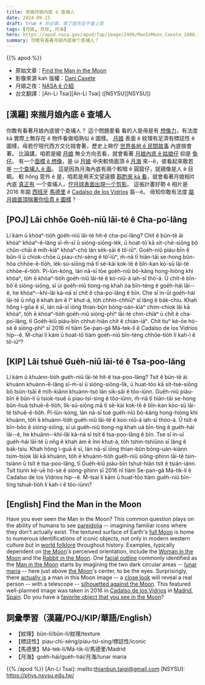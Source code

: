```yaml
---
title: 來揣月娘內底 ê 查埔人
date: 2024-09-15
draft: true # 非必填，填了就完全不會上架
tags: [月娘, 月球, 月海]
hero: https://apod.nasa.gov/apod/fap/image/2409/ManInMoon_Caxete_1080.jpg
summary: 你敢有看著月娘內底彼个查埔人？
---
```


{{% apod %}}

- 原始文章：[Find the Man in the Moon](https://apod.nasa.gov/apod/ap240910.html)
- 影像來源 kah 版權：[Dani Caxete](http://danikxt.com.es/fotografia/blog_y_galeria.html)
- 月娘之夜：[NASA ê 介紹](https://moon.nasa.gov/observe-the-moon-night/)
- 台文翻譯：[An-Li Tsai][An-Li Tsai] ([NSYSU][NSYSU])

## [漢羅] 來揣月娘內底 ê 查埔人
你敢有看著月娘內底彼个查埔人？
這个問題愛看 看的人是毋是有 [想像力][pareidolia]，有法度 kā 實際上無存在 ê 物件看做咱熟似 ê 圖樣。
[月娘][full Moon] 表面 ê 紋理有足濟有標誌性 ê 圖樣，毋若佇現代西方文化揣會著，歷史上嘛佇 [世界各地 ê 民間故事][world folklore] 內底揣會著。
比論講，咱若是綴 [月娘][the Moon 1] 無仝方向去看，就會看著 [月娘內底 ê 姑娘仔][Woman in the Moon] 抑是 [兔仔][Rabbit in the Moon]。
有一个[面模 ê 想像][facial outline]，是 ùi [月娘][the Moon 2] 中央較倚面頂 ê [月海][lunar maria] 來--ê，彼看起來敢若是 [一个查埔人 ê 面][Man in the Moon]。
這是因為月海內底有兩个較暗 ê 圓窟仔，就親像是人 ê 目睭。
較 hŏng 意外 ê 是，咱若是用天文望遠鏡 [斟酌來 kā 看][close look]，就會看著月娘相片內底 [真正有][actually is] 一个查埔人，[佇月球表面出現一个剪影][silhouetted against the Moon]。
這張計畫好勢 ê 相片是 2016 年踮 [西班牙][Spain] [馬德里][Madrid] ê [Cadalso de los Vidrios][Cadalso de los Vidrios] 翕--ê。
毋知你敢有法度 [踮月娘面頂揣著你佮意 ê 圖樣][favorite object that you see in the Moon]？

## [POJ] Lâi chhōe Goe̍h-niû lāi-té ê Cha-po͘-lâng
Lí kám ū khòaⁿ-tio̍h goe̍h-niû lāi-té hit-ê cha-po͘-lâng?
Chit ê būn-tê ài khòaⁿ khòaⁿ-ê-lâng sī-m̄-sī ū sióng-siōng-le̍k, ū hoat-tō͘ kā si̍t-chè-siōng bô chûn-chāi ê mi̍h-kiāⁿ khòaⁿ-chò lán se̍k-sāi ê tô͘-iūⁿ.
Goe̍h-niû piáu-bīn ê bûn-lí ū chiok-chōe ū piau-chì-sèng ê tô͘-iūⁿ, m̄-nā tī hiān-tāi se-hong bûn-hòa chhōe-ē-tio̍h, le̍k-sú-siōng mā tī sè-kài kok-tē ê bîn-kan kò͘-sū lāi-té chhōe-ē-tio̍h.
Pí-lūn-kóng, lán nā-sī tòe goe̍h-niû bô-kâng hong-hiòng khì khòaⁿ, to̍h ē khòaⁿ-tio̍h goe̍h-niû lāi-té ê ko͘-niû-á iah-sī thò͘-á.
Ū chi̍t-ê bīn-bô͘ ê sióng-siōng, sī ùi goe̍h-niû tiong-ng khah óa bīn-téng ê goe̍h-hái lâi--ê, he khòaⁿ--khí-lâi ká-ná sī chi̍t ê cha-po͘-lâng ê bīn.
Che sī in-ūi goe̍h-hái lāi-té ū nn̄g ê khah àm ê îⁿ khut-á, to̍h chhin-chhiūⁿ sī lâng ê ba̍k-chiu.
Khah hŏng ì-gōa ê sī, lán nā-sī iōng thian-bûn bōng-oán-kiàⁿ chim-chiok lâi kā khòaⁿ, to̍h ē khòaⁿ-tio̍h goe̍h-niû siòng-phìⁿ lāi-té chin-chiàⁿ ū chi̍t ê cha-po͘-lâng, tī Goe̍h-kiû piáu-bīn chhut-hiān chi̍t ê chián-iáⁿ.
Chit tiuⁿ kè-ōe hó-sè ê siòng-phìⁿ sī 2016 nî tiàm Se-pan-gâ Má-tek-lí ê Cadalso de los Vidrios hip--ê.
M̄-chai lí kám ū hoat-tō͘ tiàm goe̍h-niû bīn-téng chhōe-tio̍h lí kah-ì ê tô͘-iūⁿ?

## [KIP] Lâi tshuē Gue̍h-niû lāi-té ê Tsa-poo-lâng
Lí kám ū khuànn-tio̍h gue̍h-niû lāi-té hit-ê tsa-poo-lâng?
Tsit ê būn-tê ài khuànn khuànn-ê-lâng sī-m̄-sī ū sióng-siōng-li̍k, ū huat-tōo kā si̍t-tsè-siōng bô tsûn-tsāi ê mi̍h-kiānn khuànn-tsò lán si̍k-sāi ê tôo-iūnn.
Gue̍h-niû piáu-bīn ê bûn-lí ū tsiok-tsuē ū piau-tsì-sìng ê tôo-iūnn, m̄-nā tī hiān-tāi se-hong bûn-huà tshuē-ē-tio̍h, li̍k-sú-siōng mā tī sè-kài kok-tē ê bîn-kan kòo-sū lāi-té tshuē-ē-tio̍h.
Pí-lūn-kóng, lán nā-sī tuè gue̍h-niû bô-kâng hong-hiòng khì khuànn, to̍h ē khuànn-tio̍h gue̍h-niû lāi-té ê koo-niû-á iah-sī thòo-á.
Ū tsi̍t-ê bīn-bôo ê sióng-siōng, sī uì gue̍h-niû tiong-ng khah uá bīn-tíng ê gue̍h-hái lâi--ê, he khuànn--khí-lâi ká-ná sī tsi̍t ê tsa-poo-lâng ê bīn.
Tse sī in-uī gue̍h-hái lāi-té ū nn̄g ê khah àm ê înn khut-á, to̍h tshin-tshiūnn sī lâng ê ba̍k-tsiu.
Khah hŏng ì-guā ê sī, lán nā-sī iōng thian-bûn bōng-uán-kiànn tsim-tsiok lâi kā khuànn, to̍h ē khuànn-tio̍h gue̍h-niû siòng-phìnn lāi-té tsin-tsiànn ū tsi̍t ê tsa-poo-lâng, tī Gue̍h-kiû piáu-bīn tshut-hiān tsi̍t ê tsián-iánn.
Tsit tiunn kè-uē hó-sè ê siòng-phìnn sī 2016 nî tiàm Se-pan-gâ Má-tik-lí ê Cadalso de los Vidrios hip--ê.
M̄-tsai lí kám ū huat-tōo tiàm gue̍h-niû bīn-tíng tshuē-tio̍h lí kah-ì ê tôo-iūnn?

## [English] Find the Man in the Moon
Have you ever seen the Man in the Moon?
This common question plays on the ability of humans to see [pareidolia][pareidolia] -- imagining familiar icons where they don't actually exist.
The textured surface of Earth's [full Moon][full Moon] is home to numerous identifications of iconic objects, not only in modern western culture but in [world folklore][world folklore] throughout history.
Examples, typically dependent on [the Moon][the Moon 1]'s perceived orientation, include the [Woman in the Moon][Woman in the Moon] and the [Rabbit in the Moon][Rabbit in the Moon].
One [facial outline][facial outline] commonly identified as the [Man in the Moon][Man in the Moon] starts by imagining the two dark circular areas -- [lunar maria][lunar maria] -- here just above [the Moon][the Moon 2]'s center, to be the eyes.
Surprisingly, there [actually is][actually is] a man in this Moon image -- a [close look][close look] will reveal a real person -- with a telescope -- [silhouetted against the Moon][silhouetted against the Moon].
This featured well-planned image was taken in 2016 in [Cadalso de los Vidrios][Cadalso de los Vidrios] in [Madrid][Madrid], [Spain][Spain].
Do you have a [favorite object that you see in the Moon][favorite object that you see in the Moon]?

## 詞彙學習（漢羅/POJ/KIP/華語/English）
- 【紋理】bûn-lí/bûn-lí/紋理/texture
- 【標誌性】piau-chì-sèng/piau-tsì-sìng/標誌性/iconic
- 【馬德里】Má-tek-lí/Má-tik-lí/馬德里/Madrid
- 【月海】goe̍h-hái/gue̍h-hái/月海/lunar maria

{{% /apod %}}
[An-Li Tsai]: mailto:thianbun.taigi@gmail.com
[NSYSU]: https://phys.nsysu.edu.tw/

[copyright]: https://apod.nasa.gov/apod/fap/lib/about_apod.html#srapply
[License3]: https://creativecommons.org/licenses/by/3.0/
[License2]:https://creativecommons.org/licenses/by-nc-nd/2.0/

[pareidolia]:https://en.wikipedia.org/wiki/Pareidolia
[full Moon]:https://apod.nasa.gov/apod/ap180624.html
[world folklore]:https://en.wikipedia.org/wiki/Moon_rabbit
[the Moon 1]:http://moon.nasa.gov/home.cfm
[Woman in the Moon]:http://theketelsens.blogspot.com/2013/11/lunar-pareidolia-test.html
[Rabbit in the Moon]:https://www.mexicolore.co.uk/aztecs/aztefacts/rabbit-in-the-moon
[facial outline]:https://en.wikipedia.org/wiki/Man_in_the_Moon#/media/File:Man_in_the_Moon_with_key.jpg
[Man in the Moon]:https://en.wikipedia.org/wiki/Man_in_the_Moon
[lunar maria]:https://moon.nasa.gov/observe-the-moon-night/resources/moon-map/
[the Moon 2]:https://en.wikipedia.org/wiki/Moon#/media/File:Moon_names.svg
[actually is]:https://i.pinimg.com/550x/81/21/c0/8121c0291fa14d1fe52b9eb007741cac.jpg
[close look]:https://apod.nasa.gov/apod/ap140113.html
[silhouetted against the Moon]:https://apod.nasa.gov/apod/ap140907.html
[Cadalso de los Vidrios]:https://es.wikipedia.org/wiki/Cadalso_de_los_Vidrios
[Madrid]:https://en.wikipedia.org/wiki/Community_of_Madrid
[Spain]:https://en.wikipedia.org/wiki/Spain
[favorite object that you see in the Moon]:http://asterisk.apod.com/discuss_apod.php?date=220612
